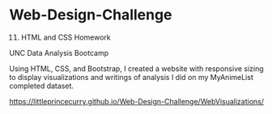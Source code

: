 # Web-Design-Challenge

11. HTML and CSS Homework

UNC Data Analysis Bootcamp

Using HTML, CSS, and Bootstrap, I created a website with responsive sizing to display visualizations and writings of analysis I did on my MyAnimeList completed dataset.

https://littleprincecurry.github.io/Web-Design-Challenge/WebVisualizations/
